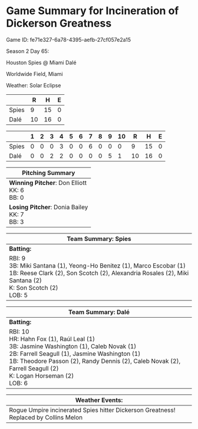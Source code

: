 # Game Summary for Incineration of Dickerson Greatness

Game ID: fe71e327-6a78-4395-aefb-27cf057e2a15

Season 2 Day 65:

Houston Spies @ Miami Dalé

Worldwide Field, Miami

Weather: Solar Eclipse



|  | R | H | E |
| --- | --- | --- | --- |
| Spies |   9 |  15 |   0 | 
| Dalé |  10 |  16 |   0 | 


|  |   1 |   2 |   3 |   4 |   5 |   6 |   7 |   8 |   9 |  10 |  R | H | E |
| --- | --- | --- | --- | --- | --- | --- | --- | --- | --- | --- | --- | --- | --- |
| Spies |   0 |   0 |   0 |   3 |   0 |   0 |   6 |   0 |   0 |   0 |   9 |  15 |   0 | 
| Dalé |   0 |   0 |   2 |   2 |   0 |   0 |   0 |   0 |   5 |   1 |  10 |  16 |   0 | 


| Pitching Summary |
| --- |
| **Winning Pitcher**: Don Elliott<br />KK: 6<br />BB: 0 |
| **Losing Pitcher**: Donia Bailey<br />KK: 7<br />BB: 3 |


| Team Summary: Spies |
| --- |
| **Batting:** |
| RBI: 9 <br />3B: Miki Santana (1), Yeong-Ho Benitez (1), Marco Escobar (1) <br />1B: Reese Clark (2), Son Scotch (2), Alexandria Rosales (2), Miki Santana (2) <br />K: Son Scotch (2) <br />LOB: 5 |


| Team Summary: Dalé |
| --- |
| **Batting:** |
| RBI: 10 <br />HR: Hahn Fox (1), Raúl Leal (1) <br />3B: Jasmine Washington (1), Caleb Novak (1) <br />2B: Farrell Seagull (1), Jasmine Washington (1) <br />1B: Theodore Passon (2), Randy Dennis (2), Caleb Novak (2), Farrell Seagull (2) <br />K: Logan Horseman (2) <br />LOB: 6 |


| **Weather Events:** |
| --- |
| Rogue Umpire incinerated Spies hitter Dickerson Greatness! Replaced by Collins Melon |

